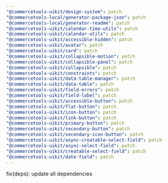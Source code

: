 ```yaml
---
"@commercetools-uikit/design-system": patch
"@commercetools-local/generator-package-json": patch
"@commercetools-local/generator-readme": patch
"@commercetools-uikit/calendar-time-utils": patch
"@commercetools-uikit/calendar-utils": patch
"@commercetools-uikit/accessible-hidden": patch
"@commercetools-uikit/avatar": patch
"@commercetools-uikit/card": patch
"@commercetools-uikit/collapsible-motion": patch
"@commercetools-uikit/collapsible-panel": patch
"@commercetools-uikit/collapsible": patch
"@commercetools-uikit/constraints": patch
"@commercetools-uikit/data-table-manager": patch
"@commercetools-uikit/data-table": patch
"@commercetools-uikit/field-errors": patch
"@commercetools-uikit/field-label": patch
"@commercetools-uikit/accessible-button": patch
"@commercetools-uikit/flat-button": patch
"@commercetools-uikit/icon-button": patch
"@commercetools-uikit/link-button": patch
"@commercetools-uikit/primary-button": patch
"@commercetools-uikit/secondary-button": patch
"@commercetools-uikit/secondary-icon-button": patch
"@commercetools-uikit/async-creatable-select-field": patch
"@commercetools-uikit/async-select-field": patch
"@commercetools-uikit/creatable-select-field": patch
"@commercetools-uikit/date-field": patch
---
```


fix(deps): update all dependencies
